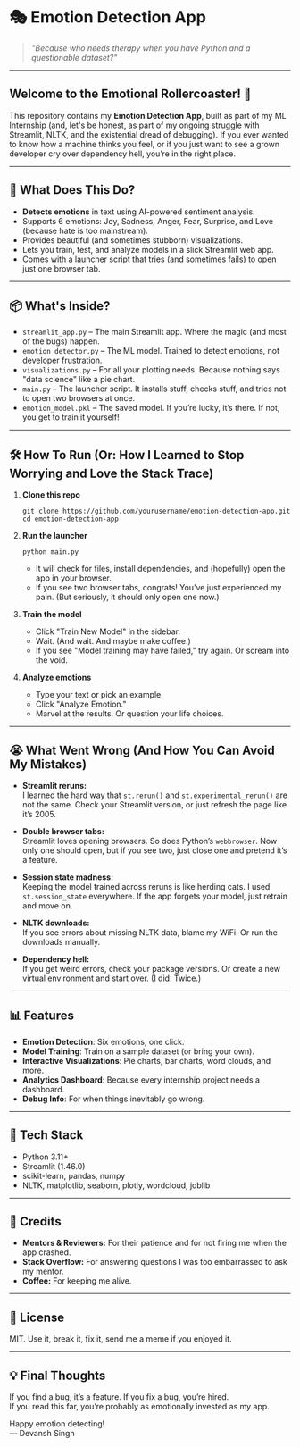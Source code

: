 # 🎭 Emotion Detection App

> _"Because who needs therapy when you have Python and a questionable dataset?"_

---

## Welcome to the Emotional Rollercoaster! 🎢

This repository contains my **Emotion Detection App**, built as part of my ML Internship (and, let's be honest, as part of my ongoing struggle with Streamlit, NLTK, and the existential dread of debugging). If you ever wanted to know how a machine thinks you feel, or if you just want to see a grown developer cry over dependency hell, you’re in the right place.

---

## 🚀 What Does This Do?

- **Detects emotions** in text using AI-powered sentiment analysis.
- Supports 6 emotions: Joy, Sadness, Anger, Fear, Surprise, and Love (because hate is too mainstream).
- Provides beautiful (and sometimes stubborn) visualizations.
- Lets you train, test, and analyze models in a slick Streamlit web app.
- Comes with a launcher script that tries (and sometimes fails) to open just one browser tab.

---

## 📦 What's Inside?

- `streamlit_app.py` – The main Streamlit app. Where the magic (and most of the bugs) happen.
- `emotion_detector.py` – The ML model. Trained to detect emotions, not developer frustration.
- `visualizations.py` – For all your plotting needs. Because nothing says "data science" like a pie chart.
- `main.py` – The launcher script. It installs stuff, checks stuff, and tries not to open two browsers at once.
- `emotion_model.pkl` – The saved model. If you’re lucky, it’s there. If not, you get to train it yourself!

---

## 🛠️ How To Run (Or: How I Learned to Stop Worrying and Love the Stack Trace)

1. **Clone this repo**  
   ```
   git clone https://github.com/yourusername/emotion-detection-app.git
   cd emotion-detection-app
   ```

2. **Run the launcher**  
   ```
   python main.py
   ```
   - It will check for files, install dependencies, and (hopefully) open the app in your browser.
   - If you see two browser tabs, congrats! You’ve just experienced my pain. (But seriously, it should only open one now.)

3. **Train the model**  
   - Click "Train New Model" in the sidebar.
   - Wait. (And wait. And maybe make coffee.)
   - If you see "Model training may have failed," try again. Or scream into the void.

4. **Analyze emotions**  
   - Type your text or pick an example.
   - Click "Analyze Emotion."
   - Marvel at the results. Or question your life choices.

---

## 😭 What Went Wrong (And How You Can Avoid My Mistakes)

- **Streamlit reruns:**  
  I learned the hard way that `st.rerun()` and `st.experimental_rerun()` are not the same. Check your Streamlit version, or just refresh the page like it’s 2005.

- **Double browser tabs:**  
  Streamlit loves opening browsers. So does Python’s `webbrowser`. Now only one should open, but if you see two, just close one and pretend it’s a feature.

- **Session state madness:**  
  Keeping the model trained across reruns is like herding cats. I used `st.session_state` everywhere. If the app forgets your model, just retrain and move on.

- **NLTK downloads:**  
  If you see errors about missing NLTK data, blame my WiFi. Or run the downloads manually.

- **Dependency hell:**  
  If you get weird errors, check your package versions. Or create a new virtual environment and start over. (I did. Twice.)

---

## 📊 Features

- **Emotion Detection**: Six emotions, one click.
- **Model Training**: Train on a sample dataset (or bring your own).
- **Interactive Visualizations**: Pie charts, bar charts, word clouds, and more.
- **Analytics Dashboard**: Because every internship project needs a dashboard.
- **Debug Info**: For when things inevitably go wrong.

---

## 🤖 Tech Stack

- Python 3.11+
- Streamlit (1.46.0)
- scikit-learn, pandas, numpy
- NLTK, matplotlib, seaborn, plotly, wordcloud, joblib

---

## 🙏 Credits

- **Mentors & Reviewers:** For their patience and for not firing me when the app crashed.
- **Stack Overflow:** For answering questions I was too embarrassed to ask my mentor.
- **Coffee:** For keeping me alive.

---

## 📝 License

MIT. Use it, break it, fix it, send me a meme if you enjoyed it.

---

## 💡 Final Thoughts

If you find a bug, it’s a feature. If you fix a bug, you’re hired.  
If you read this far, you’re probably as emotionally invested as my app.

Happy emotion detecting!  
— Devansh Singh